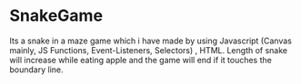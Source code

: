 # SnakeGame
Its a snake in a maze game which i have made by using Javascript (Canvas mainly, JS Functions, Event-Listeners, Selectors) , HTML. Length of snake will increase while eating apple and the game will end if it touches the boundary line. 
